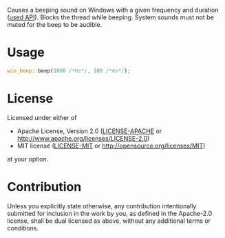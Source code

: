 Causes a beeping sound on Windows with a given frequency and duration ([used API](https://learn.microsoft.com/en-us/windows/win32/api/utilapiset/nf-utilapiset-beep)). Blocks the thread while beeping. System sounds must not be muted for the beep to be audible.

# Usage

```rust
win_beep::beep(1000 /*Hz*/, 100 /*ms*/);
```

# License

Licensed under either of

* Apache License, Version 2.0
  ([LICENSE-APACHE](LICENSE-APACHE) or http://www.apache.org/licenses/LICENSE-2.0)
* MIT license
  ([LICENSE-MIT](LICENSE-MIT) or http://opensource.org/licenses/MIT)

at your option.

# Contribution

Unless you explicitly state otherwise, any contribution intentionally submitted for inclusion in the work by you, as defined in the Apache-2.0 license, shall be dual licensed as above, without any additional terms or conditions.
